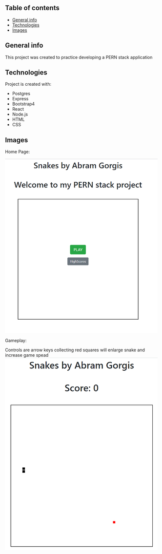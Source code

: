## Table of contents
* [General info](#general-info)
* [Technologies](#technologies)
* [Images](#images)

## General info
This project was created to practice developing a PERN stack application
	
## Technologies
Project is created with:
* Postgres
* Express
* Bootstrap4
* React
* Node.js
* HTML
* CSS

## Images
Home Page:

<img src= "images/Capture.PNG" width="500">

Gameplay:

Controls are arrow keys collecting red squares will enlarge snake and increase game spead
<img src= "images/Capture7.PNG" width="500">
